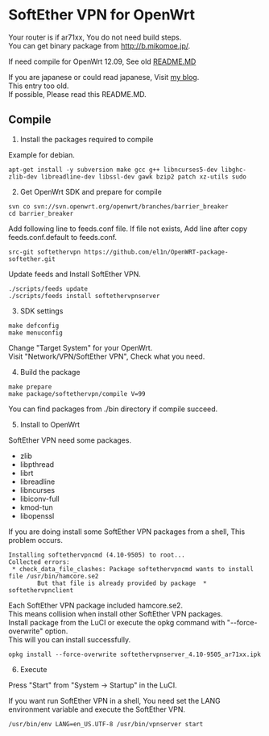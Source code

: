 SoftEther VPN for OpenWrt
=
Your router is if ar71xx, You do not need build steps.  
You can get binary package from http://b.mikomoe.jp/.

If need compile for OpenWrt 12.09, See old [README.MD](https://github.com/el1n/OpenWRT-package-softether/blob/7dc4c4ce19da9aa7dc2330e2dbbdc4d3e4dd4fcc/README.md)

If you are japanese or could read japanese, Visit [my blog](http://elin.mikomoe.jp/index.php?entry=OpenWRT%E3%81%A7SoftEther-VPN%E3%82%92%E5%8B%95%E3%81%8B%E3%81%99).  
This entry too old.  
If possible, Please read this README.MD.

Compile
-
1. Install the packages required to compile

  Example for debian.
  ```
  apt-get install -y subversion make gcc g++ libncurses5-dev libghc-zlib-dev libreadline-dev libssl-dev gawk bzip2 patch xz-utils sudo
  ```

2. Get OpenWrt SDK and prepare for compile
  ```
  svn co svn://svn.openwrt.org/openwrt/branches/barrier_breaker
  cd barrier_breaker
  ```

  Add following line to feeds.conf file.
  If file not exists, Add line after copy feeds.conf.default to feeds.conf.
  ```
  src-git softethervpn https://github.com/el1n/OpenWRT-package-softether.git
  ```

  Update feeds and Install SoftEther VPN.
  ```
  ./scripts/feeds update
  ./scripts/feeds install softethervpnserver
  ```

3. SDK settings
  ```
  make defconfig
  make menuconfig
  ```
  Change "Target System" for your OpenWrt.  
  Visit "Network/VPN/SoftEther VPN", Check what you need.

4. Build the package
  ```
  make prepare
  make package/softethervpn/compile V=99
  ```
  You can find packages from ./bin directory if compile succeed.

5. Install to OpenWrt

  SoftEther VPN need some packages.
  + zlib
  + libpthread
  + librt
  + libreadline
  + libncurses
  + libiconv-full
  + kmod-tun
  + libopenssl

  If you are doing install some SoftEther VPN packages from a shell, This problem occurs.
  ```
  Installing softethervpncmd (4.10-9505) to root...
  Collected errors:
   * check_data_file_clashes: Package softethervpncmd wants to install file /usr/bin/hamcore.se2
          But that file is already provided by package  * softethervpnclient
  ```
  Each SoftEther VPN package included hamcore.se2.  
  This means collision when install other SoftEther VPN packages.  
  Install package from the LuCI or execute the opkg command with "--force-overwrite" option.  
  This will you can install successfully.
  ```
  opkg install --force-overwrite softethervpnserver_4.10-9505_ar71xx.ipk
  ```

6. Execute

  Press "Start" from "System -> Startup" in the LuCI.

  If you want run SoftEther VPN in a shell, You need set the LANG environment variable and execute the SoftEther VPN.
  ```
  /usr/bin/env LANG=en_US.UTF-8 /usr/bin/vpnserver start
  ```
